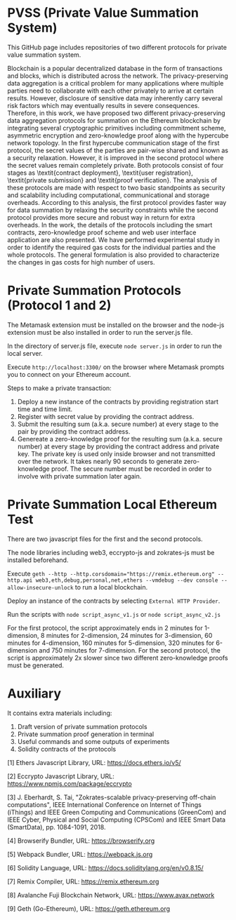 # PVSS (Private Value Summation System)

This GitHub page includes repositories of two different protocols for private value summation system.

Blockchain is a popular decentralized database in the form of transactions and blocks, which is distributed across the network. The privacy-preserving data aggregation is a critical problem for many applications where multiple parties need to collaborate with each other privately to arrive at certain results. However, disclosure of sensitive data may inherently carry several risk factors which may eventually results in severe consequences. Therefore, in this work, we have proposed two different privacy-preserving data aggregation protocols for summation on the Ethereum blockchain by integrating several cryptographic primitives including commitment scheme, asymmetric encryption and zero-knowledge proof along with the hypercube network topology. In the first hypercube communication stage of the first protocol, the secret values of the parties are pair-wise shared and known as a security relaxation. However, it is improved in the second protocol where the secret values remain completely private. Both protocols consist of four stages as \textit{contract deployment}, \textit{user registration}, \textit{private submission} and \textit{proof verification}. The analysis of these protocols are made with respect to two basic standpoints as security and scalability including computational, communicational and storage overheads. According to this analysis, the first protocol provides faster way for data summation by relaxing the security constraints while the second protocol provides more secure and robust way in return for extra overheads. In the work, the details of the protocols including the smart contracts, zero-knowledge proof scheme and web user interface application are also presented. We have performed experimental study in order to identify the required gas costs for the individual parties and the whole protocols. The general formulation is also provided to characterize the changes in gas costs for high number of users.


# Private Summation Protocols (Protocol 1 and 2)

The Metamask extension must be installed on the browser and the node-js extension must be also installed in order to run the server.js file.

In the directory of server.js file, execute ```node server.js``` in order to run the local server.

Execute ```http://localhost:3300/``` on the browser where Metamask prompts you to connect on your Ethereum account.

Steps to make a private transaction:

1. Deploy a new instance of the contracts by providing registration start time and time limit.
2. Register with secret value by providing the contract address. 
3. Submit the resulting sum (a.k.a. secure number) at every stage to the pair by providing the contract address.
4. Genereate a zero-knowledge proof for the resulting sum (a.k.a. secure number) at every stage by providing the contract address and private key. The private key is used only inside browser and not transmitted over the network. It takes nearly 90 seconds to generate zero-knowledge proof. The secure number must be recorded in order to involve with private summation later again.


# Private Summation Local Ethereum Test

There are two javascript files for the first and the second protocols.

The node libraries including web3, eccrypto-js and zokrates-js must be installed beforehand.

Execute ```geth --http --http.corsdomain="https://remix.ethereum.org" --http.api web3,eth,debug,personal,net,ethers --vmdebug --dev console --allow-insecure-unlock``` to run a local blockchain.

Deploy an instance of the contracts by selecting ```External HTTP Provider```.

Run the scripts with ```node script_async_v1.js``` or ```node script_async_v2.js```

For the first protocol, the script approximately ends in 2 minutes for 1-dimension, 8 minutes for 2-dimension, 24 minutes for 3-dimension, 60 minutes for 4-dimension, 160 minutes for 5-dimension, 320 minutes for 6-dimension and 750 minutes for 7-dimension.
For the second protocol, the script is approximately 2x slower since two different zero-knowledge proofs must be generated.


# Auxiliary

It contains extra materials including:
1. Draft version of private summation protocols
2. Private summation proof generation in terminal
3. Useful commands and some outputs of experiments
4. Solidity contracts of the protocols

[1] Ethers Javascript Library, URL: https://docs.ethers.io/v5/

[2] Eccrypto Javascript Library, URL: https://www.npmjs.com/package/eccrypto

[3] J. Eberhardt, S. Tai, "Zokrates-scalable privacy-preserving off-chain computations", IEEE International Conference on Internet of Things (iThings) 
and IEEE Green Computing and Communications (GreenCom) and IEEE Cyber, Physical and Social Computing (CPSCom) and IEEE Smart Data (SmartData),
pp. 1084-1091, 2018.

[4] Browserify Bundler, URL: https://browserify.org

[5] Webpack Bundler, URL: https://webpack.js.org

[6] Solidity Language, URL: https://docs.soliditylang.org/en/v0.8.15/

[7] Remix Compiler, URL: https://remix.ethereum.org

[8] Avalanche Fuji Blockchain Network, URL: https://www.avax.network

[9] Geth (Go-Ethereum), URL: https://geth.ethereum.org
